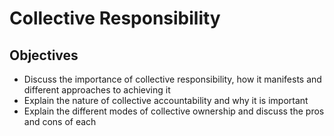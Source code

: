 # Collective Responsibility

## Objectives

- Discuss the importance of collective responsibility, how it manifests and different approaches to achieving it
- Explain the nature of collective accountability and why it is important
- Explain the different modes of collective ownership and discuss the pros and cons of each
